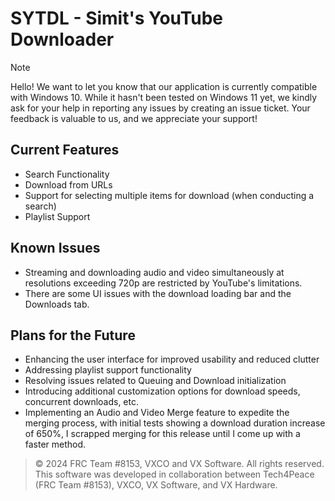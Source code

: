 # SYTDL - Simit's YouTube Downloader


>[!NOTE]
>Hello! We want to let you know that our application is currently compatible with Windows 10. While it hasn't been tested on Windows 11 yet, we kindly ask for your help in reporting any issues by creating an issue ticket. Your feedback is valuable to us, and we appreciate your support!

## Current Features
- Search Functionality
- Download from URLs
- Support for selecting multiple items for download (when conducting a search)
- Playlist Support

## Known Issues
- Streaming and downloading audio and video simultaneously at resolutions exceeding 720p are restricted by YouTube's limitations.
- There are some UI issues with the download loading bar and the Downloads tab.

## Plans for the Future
- Enhancing the user interface for improved usability and reduced clutter
- Addressing playlist support functionality
- Resolving issues related to Queuing and Download initialization
- Introducing additional customization options for download speeds, concurrent downloads, etc.
- Implementing an Audio and Video Merge feature to expedite the merging process, with initial tests showing a download duration increase of 650%, I scrapped merging for this release until I come up with a faster method.


> © 2024 FRC Team #8153, VXCO and VX Software. All rights reserved. This software was developed in collaboration between Tech4Peace (FRC Team #8153), VXCO, VX Software, and VX Hardware. 

